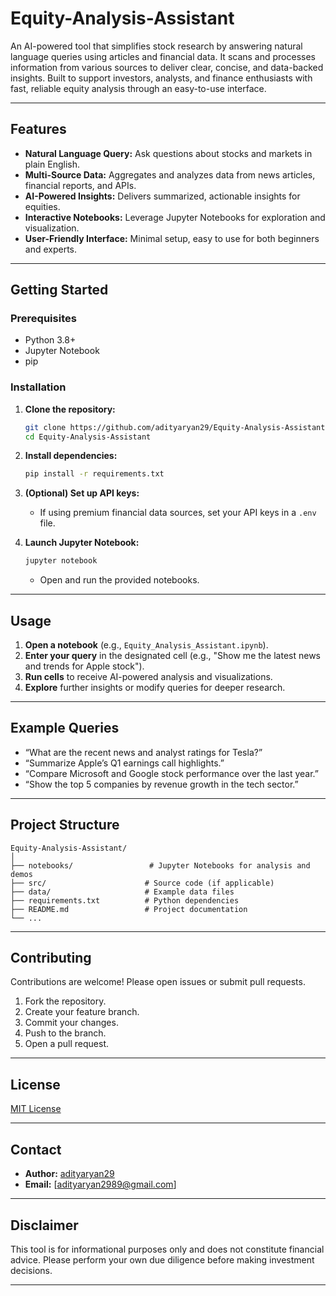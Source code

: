 # Equity-Analysis-Assistant

An AI-powered tool that simplifies stock research by answering natural language queries using articles and financial data. It scans and processes information from various sources to deliver clear, concise, and data-backed insights. Built to support investors, analysts, and finance enthusiasts with fast, reliable equity analysis through an easy-to-use interface.

---

## Features

- **Natural Language Query:** Ask questions about stocks and markets in plain English.
- **Multi-Source Data:** Aggregates and analyzes data from news articles, financial reports, and APIs.
- **AI-Powered Insights:** Delivers summarized, actionable insights for equities.
- **Interactive Notebooks:** Leverage Jupyter Notebooks for exploration and visualization.
- **User-Friendly Interface:** Minimal setup, easy to use for both beginners and experts.

 

---

## Getting Started

### Prerequisites

- Python 3.8+
- Jupyter Notebook
- pip

### Installation

1. **Clone the repository:**
   ```bash
   git clone https://github.com/adityaryan29/Equity-Analysis-Assistant.git
   cd Equity-Analysis-Assistant
   ```

2. **Install dependencies:**
   ```bash
   pip install -r requirements.txt
   ```

3. **(Optional) Set up API keys:**
   - If using premium financial data sources, set your API keys in a `.env` file.

4. **Launch Jupyter Notebook:**
   ```bash
   jupyter notebook
   ```
   - Open and run the provided notebooks.

---

## Usage

1. **Open a notebook** (e.g., `Equity_Analysis_Assistant.ipynb`).
2. **Enter your query** in the designated cell (e.g., "Show me the latest news and trends for Apple stock").
3. **Run cells** to receive AI-powered analysis and visualizations.
4. **Explore** further insights or modify queries for deeper research.

---

## Example Queries

- “What are the recent news and analyst ratings for Tesla?”
- “Summarize Apple’s Q1 earnings call highlights.”
- “Compare Microsoft and Google stock performance over the last year.”
- “Show the top 5 companies by revenue growth in the tech sector.”

---

## Project Structure

```
Equity-Analysis-Assistant/
│
├── notebooks/                 # Jupyter Notebooks for analysis and demos
├── src/                      # Source code (if applicable)
├── data/                     # Example data files
├── requirements.txt          # Python dependencies
├── README.md                 # Project documentation
└── ...
```

---

## Contributing

Contributions are welcome! Please open issues or submit pull requests.

1. Fork the repository.
2. Create your feature branch.
3. Commit your changes.
4. Push to the branch.
5. Open a pull request.

---

## License

[MIT License](LICENSE)

---

## Contact

- **Author:** [adityaryan29](https://github.com/adityaryan29)
- **Email:** [adityaryan2989@gmail.com] 

---

## Disclaimer

This tool is for informational purposes only and does not constitute financial advice. Please perform your own due diligence before making investment decisions.

---


